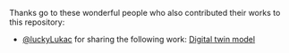 Thanks go to these wonderful people who also contributed their works to this repository:

- [@luckyLukac](https://github.com/luckyLukac) for sharing the following work: [Digital twin model](https://github.com/firefly-cpp/figures/blob/main/digital-twin/model-EN/digital-twin-model.png)



